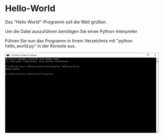 # Hello-World

Das "Hello World"-Programm soll die Welt grüßen.

Um die Datei auszuführen benötigen Sie einen Python-Interpreter

Führen Sie nun das Programm in ihrem Verzeichnis mit "python hello_world.py" in der Konsole aus.

![python hello_world.py](resources/screenshot.PNG)
